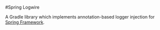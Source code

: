 #Spring Logwire

A Gradle library which implements annotation-based logger injection for [Spring Framework](https://spring.io/projects/spring-framework).